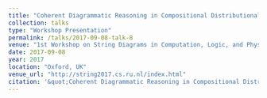 ```yaml
---
title: "Coherent Diagrammatic Reasoning in Compositional Distributional Semantics"
collection: talks
type: "Workshop Presentation"
permalink: /talks/2017-09-08-talk-8
venue: "1st Workshop on String Diagrams in Computation, Logic, and Physics"
date: 2017-09-08
year: 2017
location: "Oxford, UK"
venue_url: "http://string2017.cs.ru.nl/index.html"
citation: '&quot;Coherent Diagrammatic Reasoning in Compositional Distributional Semantics&quot;.'
---
```

